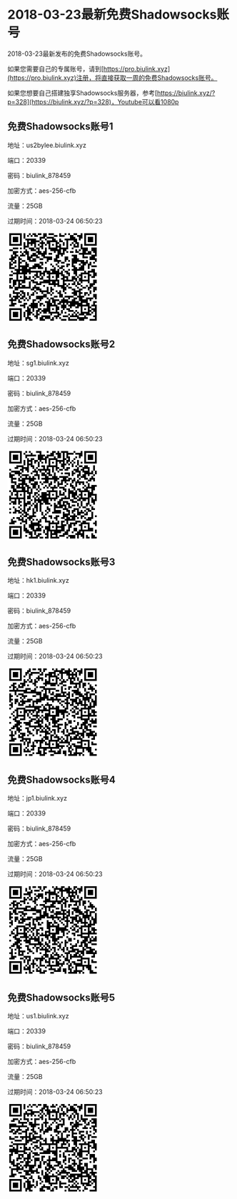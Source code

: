 # 2018-03-23最新免费Shadowsocks账号

2018-03-23最新发布的免费Shadowsocks账号。

如果您需要自己的专属账号，请到[https://pro.biulink.xyz](https://pro.biulink.xyz)注册，将直接获取一周的免费Shadowsocks账号。

如果您想要自己搭建独享Shadowsocks服务器，参考[https://biulink.xyz/?p=328](https://biulink.xyz/?p=328)，Youtube可以看1080p

## 免费Shadowsocks账号1

地址：us2bylee.biulink.xyz

端口：20339

密码：biulink_878459

加密方式：aes-256-cfb

流量：25GB

过期时间：2018-03-24 06:50:23

![二维码](qrcode/7478c2b3-e525-4e98-93a8-cccd634d0e9d.png)

## 免费Shadowsocks账号2

地址：sg1.biulink.xyz

端口：20339

密码：biulink_878459

加密方式：aes-256-cfb

流量：25GB

过期时间：2018-03-24 06:50:23

![二维码](qrcode/87b242c6-451e-4d52-add2-e6af15e29969.png)

## 免费Shadowsocks账号3

地址：hk1.biulink.xyz

端口：20339

密码：biulink_878459

加密方式：aes-256-cfb

流量：25GB

过期时间：2018-03-24 06:50:23

![二维码](qrcode/8271bf12-3bf8-4db0-be6c-d1c6f5582994.png)

## 免费Shadowsocks账号4

地址：jp1.biulink.xyz

端口：20339

密码：biulink_878459

加密方式：aes-256-cfb

流量：25GB

过期时间：2018-03-24 06:50:23

![二维码](qrcode/c00c68f9-4843-4432-98f3-10427c0cfcc5.png)

## 免费Shadowsocks账号5

地址：us1.biulink.xyz

端口：20339

密码：biulink_878459

加密方式：aes-256-cfb

流量：25GB

过期时间：2018-03-24 06:50:23

![二维码](qrcode/30dfce17-4926-45df-b911-201c8fb166c6.png)

